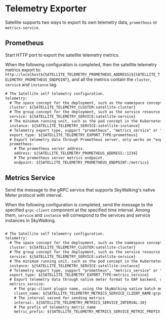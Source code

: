 # Telemetry Exporter

Satellite supports two ways to export its own telemetry data, `prometheus` or `metrics-service`.

## Prometheus

Start HTTP port to export the satellite telemetry metrics. 

When the following configuration is completed, then the satellite telemetry metrics export to: `http://localhost${SATELLITE_TELEMETRY_PROMETHEUS_ADDRESS}${SATELLITE_TELEMETRY_PROMETHEUS_ENDPOINT}`,
and all the metrics contain the `cluster`, `service` and `instance` tag.

```xml
# The Satellite self telemetry configuration.
telemetry:
  # The space concept for the deployment, such as the namespace concept in the Kubernetes.
  cluster: ${SATELLITE_TELEMETRY_CLUSTER:satellite-cluster}
  # The group concept for the deployment, such as the service resource concept in the Kubernetes.
  service: ${SATELLITE_TELEMETRY_SERVICE:satellite-service}
  # The minimum running unit, such as the pod concept in the Kubernetes.
  instance: ${SATELLITE_TELEMETRY_SERVICE:satellite-instance}
  # Telemetry export type, support "prometheus", "metrics_service" or "none"
  export_type: ${SATELLITE_TELEMETRY_EXPORT_TYPE:prometheus}
  # Export telemetry data through Prometheus server, only works on "export_type=prometheus".
  prometheus:
    # The prometheus server address.
    address: ${SATELLITE_TELEMETRY_PROMETHEUS_ADDRESS::1234}
    # The prometheus server metrics endpoint.
    endpoint: ${SATELLITE_TELEMETRY_PROMETHEUS_ENDPOINT:/metrics}
```

## Metrics Service

Send the message to the gRPC service that supports SkyWalking's native Meter protocol with interval.

When the following configuration is completed, send the message to the specified `grpc-client` component at the specified time interval.
Among them, `service` and `instance` will correspond to the services and service instances in SkyWalking.

```xml

# The Satellite self telemetry configuration.
telemetry:
  # The space concept for the deployment, such as the namespace concept in the Kubernetes.
  cluster: ${SATELLITE_TELEMETRY_CLUSTER:satellite-cluster}
  # The group concept for the deployment, such as the service resource concept in the Kubernetes.
  service: ${SATELLITE_TELEMETRY_SERVICE:satellite-service}
  # The minimum running unit, such as the pod concept in the Kubernetes.
  instance: ${SATELLITE_TELEMETRY_SERVICE:satellite-instance}
  # Telemetry export type, support "prometheus", "metrics_service" or "none"
  export_type: ${SATELLITE_TELEMETRY_EXPORT_TYPE:metrics_service}
  # Export telemetry data through native meter format to OAP backend, only works on "export_type=metrics_service".
  metrics_service:
    # The grpc-client plugin name, using the SkyWalking native batch meter protocol
    client_name: ${SATELLITE_TELEMETRY_METRICS_SERVICE_CLIENT_NAME:grpc-client}
    # The interval second for sending metrics
    interval: ${SATELLITE_TELEMETRY_METRICS_SERVICE_INTERVAL:10}
    # The prefix of telemetry metric name
    metric_prefix: ${SATELLITE_TELEMETRY_METRICS_SERVICE_METRIC_PREFIX:sw_stl_}
```